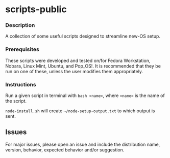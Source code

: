 # scripts-public

### Description

A collection of some useful scripts designed to streamline new-OS setup.

### Prerequisites

These scripts were developed and tested on/for Fedora Workstation, Nobara, Linux Mint, Ubuntu, and Pop_OS!. It is recommended that they be run on one of these, unless the user modifies them appropriately.

### Instructions

Run a given script in terminal with `bash <name>`, where `<name>` is the name of the script.

`node-install.sh` will create `~/node-setup-output.txt` to which output is sent.

## Issues

For major issues, please open an issue and include the distribution name, version, behavior, expected behavior and/or suggestion.
